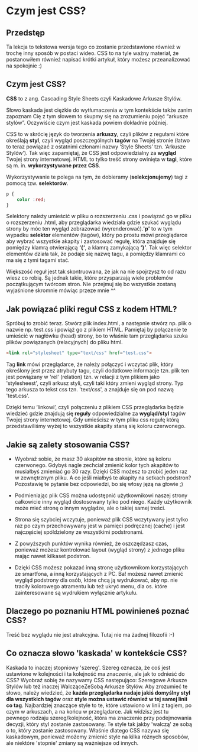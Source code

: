 # Czym jest CSS?
## Przedstęp
Ta lekcja to tekstowa wersja tego co zostanie przedstawione również w trochę inny sposób w postaci wideo. CSS to na tyle ważny materiał, że postanowiłem również napisać krótki artykuł, który możesz przeanalizować na spokojnie :)

## Czym jest CSS?
**CSS** to z ang. Cascading Style Sheets czyli Kaskadowe Arkusze Stylów.

Słowo kaskada jest ciężkie do wytłumaczenia w tym kontekście także zanim zapoznam Cię z tym słowem to skupmy się na zrozumieniu pojęć “arkusze stylów”. Oczywiście czym jest kaskada powiem dokładnie później.

CSS to w skrócię język do tworzenia **arkuszy**, czyli plików z regułami które określają **styl**, czyli wygląd poszczególnych **tagów** na Twojej stronie (łatwo to teraz powiązać z ostatnimi członami nazwy ‘Style Sheets’ tzn. ‘Arkusze Stylów’). Tak więc zapamiętaj, że CSS jest odpowiedzialny za **wygląd** Twojej strony internetowej. HTML to tylko treść strony owinięta w **tagi**, które są m. in. **wykorzystywane przez CSS**.

Wykorzystywanie te polega na tym, że dobieramy (**selekcjonujemy**) tagi z pomocą tzw. **selektorów**.
```css
p {
    color :red;
}
```
Selektory należy umieścić w pliku o rozszerzeniu .css i powiązać go w pliku o rozszerzeniu .html, aby przeglądarka wiedziała gdzie szukać wyglądu strony by móc ten wygląd zobrazować (wyrenderować).**'p'** to w tym wypadku **selektor** elementów (tagów), który po prostu mówi przeglądarce aby wybrać wszystkie akapity i zastosować regułę, która znajduje się pomiędzy klamrą otwierającą **‘{‘**, a klamrą zamykającą **‘}’**. Tak więc selektor elementów działa tak, że podaje się nazwę tagu, a pomiędzy klamrami co ma się z tymi tagami stać.

Większość reguł jest tak skontruowana, że jak na nie spojrzysz to od razu wiesz co robią. Są jednak takie, które przysparzają wiele problemów początkującym twórcom stron. Nie przejmuj się bo wszystkie zostaną wyjaśnione skromnie mówiąc przeze mnie ^^

## Jak powiązać pliki reguł CSS z kodem HTML?
Spróbuj to zrobić teraz. Stwórz plik index.html, a następnie stwórz np. plik o nazwie np. test.css i powiąż go z plikiem HTML. Pamiętaj by połączenie te umieścić w nagłówku (head) strony, bo to właśnie tam przeglądarka szuka plików powiązanych (relacyjnych) do pliku html.

```html
<link rel="stylesheet" type="text/css" href="test.css">
```
Tag **link** mówi przeglądarce, że należy połączyć i wczytać plik, który określony jest przez atrybuty tagu, czyli dodatkowe informacje tzn. plik ten jest powiązany w 'rel' (relation) tzn. w relacji z tym plikiem jako 'stylesheest', czyli arkusz styli, czyli taki który zmieni wygląd strony. Typ tego arkusza to tekst css tzn. 'text/css', a znajduje się on pod nazwą 'test.css'.

Dzięki temu ‘linkowi’, czyli połączeniu z plikiem CSS przeglądarka będzie wiedzieć gdzie znajdują się **reguły** odpowiedzialne za **wygląd/styl** tagów Twojej strony internetowej. Gdy umieścisz w tym pliku css regułę którą przedstawiliśmy wyżej to wszystkie akapity staną się koloru czerwonego.

## Jakie są zalety stosowania CSS?
- Wyobraź sobie, że masz 30 akapitów na stronie, które są koloru czerwonego. Gdybyś nagle zechciał zmienić kolor tych akapitów to musiałbyś zmieniać go 30 razy. Dzięki CSS możesz to zrobić jeden raz w zewnętrznym pliku. A co jeśli miałbyś te akapity na setkach podstron? Pozostawię te pytanie bez odpowiedzi, bo się włosy jęzą na głowie ;)

- Podmieniając plik CSS można udostępnić użytkownikowi naszej strony całkowicie inny wygląd dostosowany tylko pod niego. Każdy użytkownik może mieć stronę o innym wyglądze, ale o takiej samej treści.

- Strona się szybciej wczytuje, ponieważ plik CSS wczytywany jest tylko raz po czym przechowywany jest w pamięci podręcznej (cache) i jest najczęściej spóldzielony ze wszystkimi podstronami.

- Z powyższych punktów wynika również, że oszczędzasz czas, ponieważ możesz kontrolować layout (wygląd strony) z jednego pliku mając nawet kilkaset podstron.

- Dzięki CSS możesz pokazać inną stronę użytkownikom korzystających ze smartfona, a inną korzystających z PC. Ba! możesz nawet zmienić wygląd podstrony dla osób, które chcą ją wydrukować, aby np. nie traciły kolorowego atramentu lub też ukryć menu, dla os. które zainteresowane są wydrukiem wyłącznie artykułu.

## Dlaczego po poznaniu HTML powinieneś poznać CSS?
Treść bez wyglądu nie jest atrakcyjna. Tutaj nie ma żadnej filozofii :-)

## Co oznacza słowo 'kaskada' w kontekście CSS?
Kaskada to inaczej stopniowy 'szereg'. Szereg oznacza, że coś jest ustawione w kolejności i ta kolejność ma znaczenie, ale jak to odnieść do CSS? Wyobraź sobię że nazywamy CSS następująco: Szeregowe Arkusze Stylów lub też inaczej WalcząceZeSobą Arkusze Stylów. Aby zrozumieć te słowo, należy wiedzieć, że **każda przeglądarka nadaje jakiś domyślny styl dla wszystkich tagów** oraz **style można ustawić również w tej samej linii co tag**. Najbardziej znaczące style to te, które ustawiono w linii z tagiem, po czym w arkuszach, a na końcu w przeglądarce. Jak widzisz jest tu pewnego rodzaju szereg/kolejność, która ma znaczenie przy podejmowania decyzji, który styl zostanie zastosowany. Te style tak jakby 'walczą' ze sobą o to, który zostanie zastosowany. Właśnie dlatego CSS nazywa się kaskadowym, ponieważ możemy zmienić style na kilka różnych sposobów, ale niektóre 'stopnie' zmiany są ważniejsze od innych.